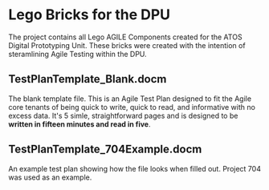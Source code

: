 # Lego Bricks for the DPU
The project contains all Lego AGILE Components created for the ATOS Digital Prototyping Unit.
These bricks were created with the intention of steramlining Agile Testing within the DPU.

## TestPlanTemplate_Blank.docm 

The blank template file. This is an Agile Test Plan designed to fit the Agile core tenants of being quick to write, quick to read, and informative with no excess data. It's 5 simle, straightforward pages and is designed to be **written in fifteen minutes and read in five**.

## TestPlanTemplate_704Example.docm  

An example test plan showing how the file looks when filled out. Project 704 was used as an example.

